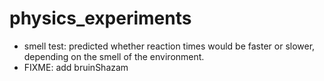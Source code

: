 # physics_experiments
- smell test: predicted whether reaction times would be faster or slower, depending on the smell of the environment.
- FIXME: add bruinShazam
